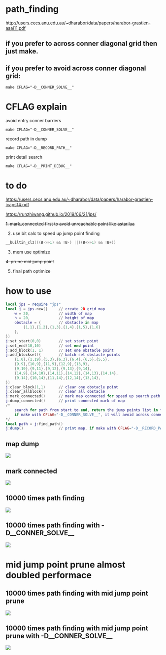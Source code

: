 # path_finding
http://users.cecs.anu.edu.au/~dharabor/data/papers/harabor-grastien-aaai11.pdf

## if you prefer to across conner diagonal grid then just make.

## if you prefer to avoid across conner diagonal grid:

    make CFLAG="-D__CONNER_SOLVE__"

# CFLAG explain

avoid entry conner barriers

    make CFLAG="-D__CONNER_SOLVE__"

record path in dump

    make CFLAG="-D__RECORD_PATH__"

print detail search

    make CFLAG="-D__PRINT_DEBUG__"

# to do

https://users.cecs.anu.edu.au/~dharabor/data/papers/harabor-grastien-icaps14.pdf

https://runzhiwang.github.io/2019/06/21/jps/


~~1. mark_connected first to avoid unreachable point like astar.lua~~

2. use bit calc to speed up jump point finding

```c
__builtin_clz(((B->>1) && !B-) ||((B+>>1) && !B+))
```

3. mem use optimize

~~4. prune mid jump point~~

5. final path optimize

# how to use

```lua
local jps = require "jps"
local j = jps.new({     // create 2D grid map
    w = 20,             // width of map
    h = 20,             // height of map
    obstacle = {        // obstacle in map
        {1,1},{1,2},{1,3},{1,4},{1,5},{1,6}
    },
})
j:set_start(0,0)        // set start point
j:set_end(10,10)        // set end point
j:add_block(1, 1)       // set one obstacle point
j:add_blockset({        // batch set obstacle points
    {1,0},{1,19},{5,3},{6,3},{6,4},{6,5},{5,5},
    {9,9},{10,9},{11,9},{12,9},{13,9},
    {9,10},{9,11},{9,12},{9,13},{9,14},
    {14,9},{14,10},{14,11},{14,12},{14,13},{14,14},
    {9,14},{10,14},{11,14},{12,14},{13,14},
})
j:clear_block(1,1)      // clear one obstacle point
j:clear_allblock()      // clear all obstacle
j:mark_connected()      // mark map connected for speed up search path to unreachable point
j:dump_connected()      // print connected mark of map
/* 
    search for path from start to end, return the jump points list in table
    if make with CFLAG="-D__CONNER_SOLVE__", it will avoid across conner diagonal grid
*/
local path = j:find_path()
j:dump()                // print map, if make with CFLAG="-D__RECORD_PATH__", it will show the path result
```

## map dump

![](https://github.com/rangercyh/path_finding/blob/master/screenshots/4.jpg)

## mark connected

![](https://github.com/rangercyh/path_finding/blob/master/screenshots/3.jpg)

## 10000 times path finding

![](https://github.com/rangercyh/path_finding/blob/master/screenshots/1.jpg)

## 10000 times path finding with -D__CONNER_SOLVE__

![](https://github.com/rangercyh/path_finding/blob/master/screenshots/2.jpg)

# mid jump point prune almost doubled performace

## 10000 times path finding with mid jump point prune

![](https://github.com/rangercyh/path_finding/blob/master/screenshots/5.jpg)

## 10000 times path finding  with mid jump point prune with -D__CONNER_SOLVE__

![](https://github.com/rangercyh/path_finding/blob/master/screenshots/6.jpg)
